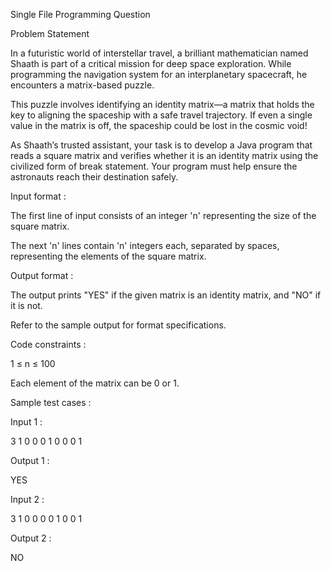 Single File Programming Question

Problem Statement


In a futuristic world of interstellar travel, a brilliant mathematician named Shaath is part of a critical mission for deep space exploration. While programming the navigation system for an interplanetary spacecraft, he encounters a matrix-based puzzle.


This puzzle involves identifying an identity matrix—a matrix that holds the key to aligning the spaceship with a safe travel trajectory. If even a single value in the matrix is off, the spaceship could be lost in the cosmic void!


As Shaath’s trusted assistant, your task is to develop a Java program that reads a square matrix and verifies whether it is an identity matrix using the civilized form of break statement. Your program must help ensure the astronauts reach their destination safely.

Input format :

The first line of input consists of an integer 'n' representing the size of the square matrix.

The next 'n' lines contain 'n' integers each, separated by spaces, representing the elements of the square matrix.

Output format :

The output prints "YES" if the given matrix is an identity matrix, and "NO" if it is not.


Refer to the sample output for format specifications.

Code constraints :

1 ≤ n ≤ 100

Each element of the matrix can be 0 or 1.

Sample test cases :

Input 1 :

3 1 0 0 0 1 0 0 0 1 

Output 1 :

YES 

Input 2 :

3 1 0 0 0 0 1 0 0 1 

Output 2 :

NO

